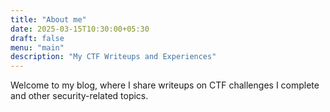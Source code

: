 ```yaml
---
title: "About me"
date: 2025-03-15T10:30:00+05:30
draft: false
menu: "main"
description: "My CTF Writeups and Experiences"
---
```


Welcome to my blog, where I share writeups on CTF challenges I complete and other security-related topics.
